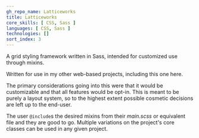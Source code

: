 ```yaml
---
gh_repo_name: Latticeworks
title: Latticeworks
core_skills: [ CSS, Sass ]
languages: [ CSS, Sass ]
technologies: []
sort_index: 3
---
```

A grid styling framework written in Sass, intended for customized use through mixins.

Written for use in my other web-based projects, including this one here.

The primary considerations going into this were that it would be customizable and that all features would be opt-in. This is meant to be purely a layout system, so to the highest extent possible cosmetic decisions are left up to the end-user.

The user `@include`s the desired mixins from their _main.scss_ or equivalent file and they are good to go. Multiple variations on the project's core classes can be used in any given project.
